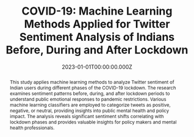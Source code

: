 ---
title: "COVID-19: Machine Learning Methods Applied for Twitter Sentiment Analysis of Indians Before, During and After Lockdown"
publication_types:
  - "2"
authors:
  - HS Hota
  - DK Sharma
  - Nilesh Verma
publication: "International Journal of Computing Science and Mathematics"
publication_short: "IJCSM"
abstract: "This study applies machine learning methods to analyze Twitter sentiment of Indian users during different phases of the COVID-19 lockdown. The research examines sentiment patterns before, during, and after lockdown periods to understand public emotional responses to pandemic restrictions. Various machine learning classifiers are employed to categorize tweets as positive, negative, or neutral, providing insights into public mental health and policy impact. The analysis reveals significant sentiment shifts correlating with lockdown phases and provides valuable insights for policy makers and mental health professionals."
doi: ""
draft: false
featured: false
image:
  filename: ""
  focal_point: ""
  preview_only: false
summary: "Machine learning analysis of Twitter sentiment patterns during COVID-19 lockdown phases in India."
date: 2023-01-01T00:00:00.000Z
volume: "17"
number: "1"
pages: "95-105"
---